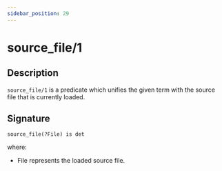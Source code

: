 ```yaml
---
sidebar_position: 29
---
```

[//]: # (This file is auto-generated. Please do not modify it yourself.)

# source_file/1

## Description

`source_file/1` is a predicate which unifies the given term with the source file that is currently loaded.

## Signature

```text
source_file(?File) is det
```

where:

- File represents the loaded source file.

